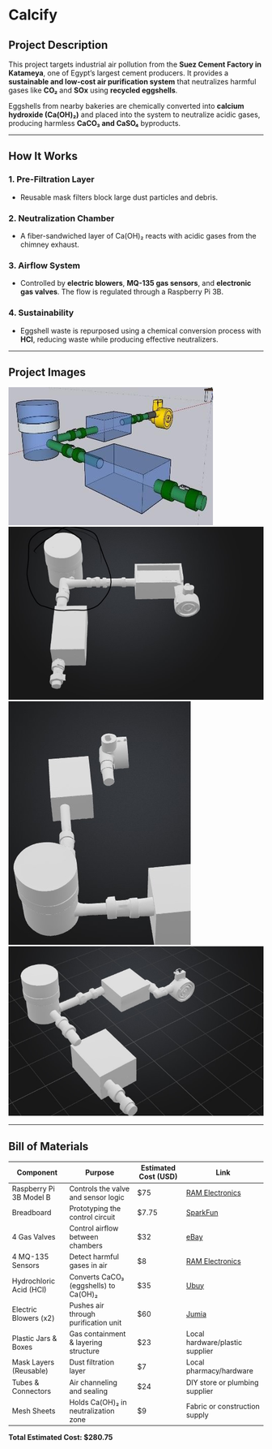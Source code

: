 # Calcify

##  Project Description
This project targets industrial air pollution from the **Suez Cement Factory in Katameya**, one of Egypt’s largest cement producers. It provides a **sustainable and low-cost air purification system** that neutralizes harmful gases like **CO₂** and **SOx** using **recycled eggshells**.

Eggshells from nearby bakeries are chemically converted into **calcium hydroxide (Ca(OH)₂)** and placed into the system to neutralize acidic gases, producing harmless **CaCO₃ and CaSO₄** byproducts.

---

##  How It Works

### 1. **Pre-Filtration Layer**
- Reusable mask filters block large dust particles and debris.

### 2. **Neutralization Chamber**
- A fiber-sandwiched layer of Ca(OH)₂ reacts with acidic gases from the chimney exhaust.

### 3. **Airflow System**
- Controlled by **electric blowers**, **MQ-135 gas sensors**, and **electronic gas valves**. The flow is regulated through a Raspberry Pi 3B.

### 4. **Sustainability**
- Eggshell waste is repurposed using a chemical conversion process with **HCl**, reducing waste while producing effective neutralizers.

---

##  Project Images

![alt text](P9e1.png) 
![alt text](f3.jpg) 
![alt text](f2.jpg) 
![alt text](f1.jpg)

---

##  Bill of Materials

| Component                         | Purpose                              | Estimated Cost (USD) | Link |
|----------------------------------|--------------------------------------|-----------------------|------|
| Raspberry Pi 3B Model B          | Controls the valve and sensor logic  | $75                  | [RAM Electronics](https://www.ram-e-shop.com/ar/shop/raspberry-pi-3-raspberry-pi-3b-model-b-7067) |
| Breadboard                       | Prototyping the control circuit      | $7.75                | [SparkFun](https://www.sparkfun.com/products/12615) |
| 4 Gas Valves                     | Control airflow between chambers     | $32                  | [eBay](https://www.ebay.com/itm/132272425835) |
| 4 MQ-135 Sensors                 | Detect harmful gases in air          | $8                   | [RAM Electronics](https://www.ram-e-shop.com/ar/shop/kit-mq135-mq-135-sensor-air-quality-sensor-hazardous-gas-detection-module-7312) |
| Hydrochloric Acid (HCl)          | Converts CaCO₃ (eggshells) to Ca(OH)₂ | $35                  | [Ubuy](https://www.ubuy.com.eg/en/product/1OOQRHUO-0-1m-hydrochloric-acid-1l-excellent-for-chemistry-or-refinement-experiments-the-curated-chemical-col) |
| Electric Blowers (x2)           | Pushes air through purification unit | $60                  | [Jumia](https://www.jumia.com.eg/ct17010-blower-and-vacuum-cleaner-710w-crown-mpg175087.html) |
| Plastic Jars & Boxes             | Gas containment & layering structure | $23                  | Local hardware/plastic supplier |
| Mask Layers (Reusable)           | Dust filtration layer                 | $7                   | Local pharmacy/hardware |
| Tubes & Connectors               | Air channeling and sealing           | $24                  | DIY store or plumbing supplier |
| Mesh Sheets                      | Holds Ca(OH)₂ in neutralization zone | $9                   | Fabric or construction supply |

**Total Estimated Cost: $280.75**

